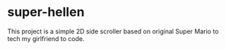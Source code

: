 # super-hellen
This project is a simple 2D side scroller based on original Super Mario to tech my girlfriend to code. 
